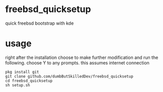 # freebsd_quicksetup
quick freebsd bootstrap with kde
# usage
right after the installation choose to make further modification and run the following. choose Y to any prompts. this assumes internet connection
```
pkg install git
git clone github.com/dumbButSkilledDev/freebsd_quicksetup
cd freebsd_quicksetup
sh setup.sh
```
